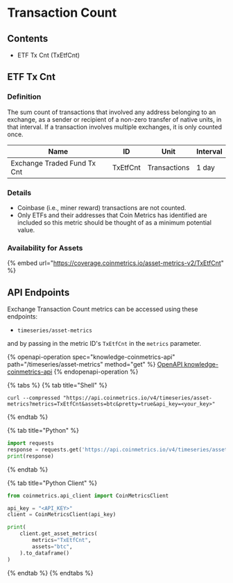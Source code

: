 # Transaction Count

## Contents

* ETF Tx Cnt (TxEtfCnt)

## ETF Tx Cnt <a href="#txexcnt" id="txexcnt"></a>

### Definition

The sum count of transactions that involved any address belonging to an exchange, as a sender or recipient of a non-zero transfer of native units, in that interval. If a transaction involves multiple exchanges, it is only counted once.

| Name                        | ID       | Unit         | Interval |
| --------------------------- | -------- | ------------ | -------- |
| Exchange Traded Fund Tx Cnt | TxEtfCnt | Transactions | 1 day    |

### Details

* Coinbase (i.e., miner reward) transactions are not counted.
* Only ETFs and their addresses that Coin Metrics has identified are included so this metric should be thought of as a minimum potential value.

### Availability for Assets

{% embed url="https://coverage.coinmetrics.io/asset-metrics-v2/TxEtfCnt" %}

## API Endpoints

Exchange Transaction Count metrics can be accessed using these endpoints:

* `timeseries/asset-metrics`

and by passing in the metric ID's `TxEtfCnt` in the `metrics` parameter.

{% openapi-operation spec="knowledge-coinmetrics-api" path="/timeseries/asset-metrics" method="get" %}
[OpenAPI knowledge-coinmetrics-api](https://gitbook-x-prod-openapi.4401d86825a13bf607936cc3a9f3897a.r2.cloudflarestorage.com/raw/08e54b073fe224876d70fb093dff66c7f1921316515e8f46ff1b7a4836f20780.json?X-Amz-Algorithm=AWS4-HMAC-SHA256&X-Amz-Content-Sha256=UNSIGNED-PAYLOAD&X-Amz-Credential=dce48141f43c0191a2ad043a6888781c%2F20250725%2Fauto%2Fs3%2Faws4_request&X-Amz-Date=20250725T204413Z&X-Amz-Expires=172800&X-Amz-Signature=3445c0f15057bdba4449b8da2f8cfab81ba91c772f77058d13e3d3244494bc6d&X-Amz-SignedHeaders=host&x-amz-checksum-mode=ENABLED&x-id=GetObject)
{% endopenapi-operation %}

{% tabs %}
{% tab title="Shell" %}
```shell
curl --compressed "https://api.coinmetrics.io/v4/timeseries/asset-metrics?metrics=TxEtfCnt&assets=btc&pretty=true&api_key=<your_key>"
```
{% endtab %}

{% tab title="Python" %}
```python
import requests
response = requests.get('https://api.coinmetrics.io/v4/timeseries/asset-metrics?metrics=TxEtfCnt&assets=btc&pretty=true&api_key=<your_key>').json()
print(response)
```
{% endtab %}

{% tab title="Python Client" %}
```python
from coinmetrics.api_client import CoinMetricsClient

api_key = "<API_KEY>"
client = CoinMetricsClient(api_key)

print(
    client.get_asset_metrics(
        metrics="TxEtfCnt", 
        assets="btc",
    ).to_dataframe()
)
```
{% endtab %}
{% endtabs %}
